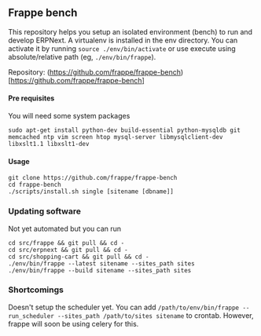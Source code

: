 ## Frappe bench

This repository helps you setup an isolated environment (bench) to run and
develop ERPNext. A virtualenv is installed in the env directory. You can
activate it by running `source ./env/bin/activate` or use execute using
absolute/relative path (eg, `./env/bin/frappe`).

Repository: (https://github.com/frappe/frappe-bench)[https://github.com/frappe/frappe-bench]

#### Pre requisites

You will need some system packages

	sudo apt-get install python-dev build-essential python-mysqldb git memcached ntp vim screen htop mysql-server libmysqlclient-dev libxslt1.1 libxslt1-dev

#### Usage

	git clone https://github.com/frappe/frappe-bench
	cd frappe-bench
	./scripts/install.sh single [sitename [dbname]]

### Updating software

Not yet automated but you can run

	cd src/frappe && git pull && cd -
	cd src/erpnext && git pull && cd -
	cd src/shopping-cart && git pull && cd -
	./env/bin/frappe --latest sitename --sites_path sites
	./env/bin/frappe --build sitename --sites_path sites

### Shortcomings

Doesn't setup the scheduler yet. You can add `/path/to/env/bin/frappe
--run_scheduler --sites_path /path/to/sites sitename` to crontab. However,
frappe will soon be using celery for this.